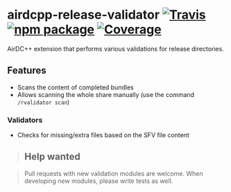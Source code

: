 # airdcpp-release-validator [![Travis][build-badge]][build] [![npm package][npm-badge]][npm] [![Coverage][coverage-badge]][coverage]

AirDC++ extension that performs various validations for release directories.

## Features

- Scans the content of completed bundles
- Allows scanning the whole share manually (use the command `/rvalidator scan`)

### Validators

- Checks for missing/extra files based on the SFV file content

>## Help wanted

>Pull requests with new validation modules are welcome. When developing new modules, please write tests as well.


[build-badge]: https://img.shields.io/travis/maksis/airdcpp-release-validator/master.svg?style=flat-square
[build]: https://travis-ci.org/maksis/airdcpp-release-validator

[npm-badge]: https://img.shields.io/npm/v/airdcpp-release-validator.svg?style=flat-square
[npm]: https://www.npmjs.org/package/airdcpp-release-validator

[coverage-badge]: https://codecov.io/gh/maksis/airdcpp-release-validator/branch/master/graph/badge.svg
[coverage]: https://codecov.io/gh/maksis/airdcpp-release-validator
